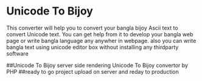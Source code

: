 # Unicode To Bijoy

This converter will help you to convert your bangla bijoy Ascii text to convert Unicode text. You can get help from it to develop your bangla web page or write bangla language any anywher in webpage. also you can write bangla text using unicode editor box without installing any thirdparty software

##Unicode To Bijoy server side rendering Unicode To Bijoy convertor by PHP 
##ready to go project upload on server and reday to production 
